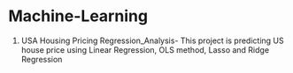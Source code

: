 # Machine-Learning

1. USA Housing Pricing Regression_Analysis- This project is predicting US house price using Linear Regression, OLS method, Lasso and Ridge Regression
